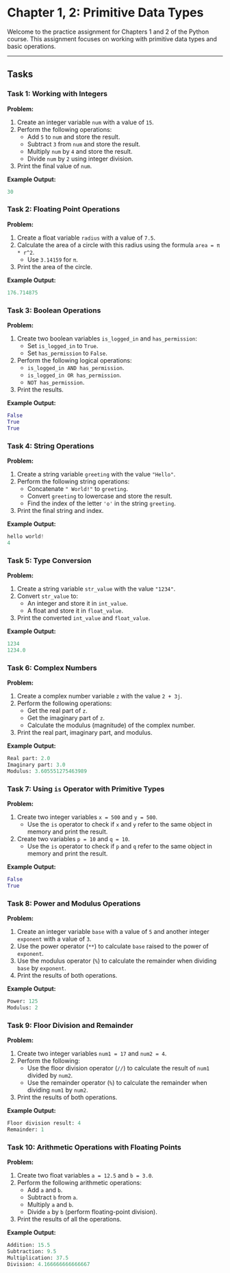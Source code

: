 # Chapter 1, 2: Primitive Data Types

Welcome to the practice assignment for Chapters 1 and 2 of the Python course. This assignment focuses on working with primitive data types and basic operations.

---

## **Tasks**

### **Task 1: Working with Integers**
**Problem:**
1. Create an integer variable `num` with a value of `15`.
2. Perform the following operations:
   - Add `5` to `num` and store the result.
   - Subtract `3` from `num` and store the result.
   - Multiply `num` by `4` and store the result.
   - Divide `num` by `2` using integer division.
3. Print the final value of `num`.

**Example Output:**
```python
30
```

### **Task 2: Floating Point Operations**
**Problem:**
1. Create a float variable `radius` with a value of `7.5`.
2. Calculate the area of a circle with this radius using the formula `area = π * r^2`.
   - Use `3.14159` for `π`.
3. Print the area of the circle.

**Example Output:**
```python
176.714875
```

### **Task 3: Boolean Operations**
**Problem:**
1. Create two boolean variables `is_logged_in` and `has_permission`:
   - Set `is_logged_in` to `True`.
   - Set `has_permission` to `False`.
2. Perform the following logical operations:
   - `is_logged_in AND has_permission`.
   - `is_logged_in OR has_permission`.
   - `NOT has_permission`.
3. Print the results.

**Example Output:**
```python
False
True
True
```

### **Task 4: String Operations**
**Problem:**
1. Create a string variable `greeting` with the value `"Hello"`.
2. Perform the following string operations:
   - Concatenate `" World!"` to `greeting`.
   - Convert `greeting` to lowercase and store the result.
   - Find the index of the letter `'o'` in the string `greeting`.
3. Print the final string and index.

**Example Output:**
```python
hello world!
4
```

### **Task 5: Type Conversion**
**Problem:**
1. Create a string variable `str_value` with the value `"1234"`.
2. Convert `str_value` to:
   - An integer and store it in `int_value`.
   - A float and store it in `float_value`.
3. Print the converted `int_value` and `float_value`.

**Example Output:**
```python
1234
1234.0
```

### **Task 6: Complex Numbers**
**Problem:**
1. Create a complex number variable `z` with the value `2 + 3j`.
2. Perform the following operations:
   - Get the real part of `z`.
   - Get the imaginary part of `z`.
   - Calculate the modulus (magnitude) of the complex number.
3. Print the real part, imaginary part, and modulus.

**Example Output:**
```python
Real part: 2.0
Imaginary part: 3.0
Modulus: 3.605551275463989
```

### **Task 7: Using `is` Operator with Primitive Types**
**Problem:**
1. Create two integer variables `x = 500` and `y = 500`.
   - Use the `is` operator to check if `x` and `y` refer to the same object in memory and print the result.
2. Create two variables `p = 10` and `q = 10`.
   - Use the `is` operator to check if `p` and `q` refer to the same object in memory and print the result.

**Example Output:**
```python
False
True
```

### **Task 8: Power and Modulus Operations**
**Problem:**
1. Create an integer variable `base` with a value of `5` and another integer `exponent` with a value of `3`.
2. Use the power operator (`**`) to calculate `base` raised to the power of `exponent`.
3. Use the modulus operator (`%`) to calculate the remainder when dividing `base` by `exponent`.
4. Print the results of both operations.

**Example Output:**
```python
Power: 125
Modulus: 2
```

### **Task 9: Floor Division and Remainder**
**Problem:**
1. Create two integer variables `num1 = 17` and `num2 = 4`.
2. Perform the following:
   - Use the floor division operator (`//`) to calculate the result of `num1` divided by `num2`.
   - Use the remainder operator (`%`) to calculate the remainder when dividing `num1` by `num2`.
3. Print the results of both operations.

**Example Output:**
```python
Floor division result: 4
Remainder: 1
```

### **Task 10: Arithmetic Operations with Floating Points**
**Problem:**
1. Create two float variables `a = 12.5` and `b = 3.0`.
2. Perform the following arithmetic operations:
   - Add `a` and `b`.
   - Subtract `b` from `a`.
   - Multiply `a` and `b`.
   - Divide `a` by `b` (perform floating-point division).
3. Print the results of all the operations.

**Example Output:**
```python
Addition: 15.5
Subtraction: 9.5
Multiplication: 37.5
Division: 4.166666666666667
```
